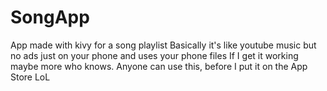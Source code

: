 # SongApp
App made with kivy for a song playlist 
Basically it's like youtube music but no ads just on your phone and uses your phone files
If I get it working maybe more who knows. 
Anyone can use this, before I put it on the App Store LoL
